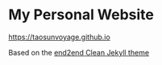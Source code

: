 # My Personal Website

<https://taosunvoyage.github.io>

Based on the [end2end Clean Jekyll theme](https://github.com/nandomoreirame/end2end)
